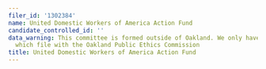 ```yaml
---
filer_id: '1302384'
name: United Domestic Workers of America Action Fund
candidate_controlled_id: ''
data_warning: This committee is formed outside of Oakland. We only have data on committees
  which file with the Oakland Public Ethics Commission
title: United Domestic Workers of America Action Fund
---
```

